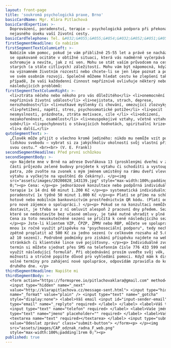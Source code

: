 ```yaml
---
layout: front-page
title: 'soukromá psychologická praxe, Brno'
basicCardName: Mgr. Klára Pitlachová
basicCardExpertise: >-
  Doprovázení, poradenství, terapie – psychologická podpora při překonávání
  nejasného úseku vaší životní cesty.
basicCardTelephone: Tel. &#032;&#055;&#055;&#054;&#032;&#052;&#051;&#051;&#032;&#053;&#057;&#057;
firstSegmentHeadilne: Co nabízím
firstSegmentTextColumnLeft: >-
  Nabízím vám pomoc, pokud je vám přibližně 25-55 let a právě se nacházíte nebo
  se opakovaně ocitáte v obtížné situaci, která vás nadměrně vyčerpává či
  ochromuje a nevíte, jak z ní ven. Mohu se stát vaším průvodcem na cestě ven ze
  starých (a stále citlivých) záležitostí. Mohu vám být nápomocná, když váháte
  na významném životním rozcestí nebo chcete-li se jen lépe poznat a posunout se
  ve svém osobním rozvoji. Společně můžeme hledat cestu ke zlepšení také v
  případě, že vaši každodenní činnost nepříznivě ovlivňuje některý nebo více z
  následujících problémů:
firstSegmentTextColumnRight: >-
  <li>ztráta něčeho nebo někoho pro vás důležitého</li> <li>onemocnění či jiná
  nepříznivá životní událost</li> <li>nejistota, strach, deprese,
  nerozhodnost</li> <li>nutkavé myšlenky či chování, omezující zlozvyky</li>
  <li>přetížení, napětí, stres, psychosomatické potíže</li> <li>pocit
  nesmyslnosti, prázdnota, ztráta motivace, cíle </li> <li>odcizení,
  nezakořeněnost, osamělost</li> <li>neuspokojivé vztahy, včetně vztahu k
  sobě</li> <li>pochybnosti o stávajících hodnotách, spirituální krize</li>
  <li>a další…</li>
qutoSegmentText: >-
  „Člověk může přijít o všechno kromě jediného: nikdo mu nemůže vzít poslední
  lidskou svobodu – vybrat si za jakýchkoliv okolností svůj vlastní přístup,
  svou cestu.“ <br><br> (V. E. Frankl)
secondSegmentHeadilne: Před první schůzkou
secondSegmentBody: >-
  <p> Najdete mne v Brně na adrese Dvořákova 13 (prosklenými dveřmi v zadní
  části průjezdu zelené budovy projdete k výtahu či schodišti a vystoupáte do 2.
  patra, zde zvoňte na zvonek s mým jménem umístěný na rámu dveří vlevo od
  výtahu a vyčkejte na vpuštění do čekárny). </p><img
  src="assets/images/20200828_143139.jpg" style="max-width:100%;padding:1rem
  0;"><p> Cena: </p><p> jednorázové konzultace nebo podpůrná individuální
  terapie 1x 14 dní 60 minut 1.200 Kč </p><p> systematická individuální terapie,
  poradenství 1x týdně 50 minut 1.000 Kč </p><p> Platí se přímo na schůzce,
  hotově nebo mobilním bankovnictvím prostřednictvím QR kódu. (Platí od 1.9.2024
  pro nové zájemce o spolupráci.) </p><p> Pokud se na konzultaci nemůžete
  dostavit, je třeba se z ní omluvit alespoň 2 pracovní dny předem. Sezení, na
  které se nedostavíte bez včasné omluvy, je také nutné uhradit v plné výši.
  Cena za toto neuskutečněné sezení se přičítá k ceně následujícího sezení.
  </p><p> Jste-li klientem VZP, ČPZP, ZPMV nebo RBP, můžete ve spolupráci se
  mnou 1x ročně využít příspěvku na "psychosociální podporu", tedy nechat si
  zpětně proplatit až 500 Kč za jedno sezení (v celkovém rozsahu až 5.000 Kč za
  až 10 sezení). Podrobné podmínky pro získání příspěvku najdete na webových
  stránkách či klientské lince své pojišťovny. </p><p> Individuálně zvolený
  termín si můžete sjednat přes SMS na telefonním čísle 776 433 599 nebo můžete
  využít následující formulář. Při objednávání prosím uveďte svůj věk, časové
  možnosti a stručně popište důvod pro vyhledání pomoci. Když mám k dispozici
  volné termíny pro zahájení nové spolupráce, odpovídám zpravidla do konce
  druhého dne. </p>
thirdSegmentHeadilne: Napište mi
thirdSegmentBody: >-
  <form action="https://formspree.io/pitlachovaklara@gmail.com" method="POST">
  <input type="hidden" name="_next"
  value="http://klarapitlachova.cz/message-sent.html"> <input type="hidden"
  name="_format" value="plain" /> <input type="text" name="_gotcha"
  style="display:none"> <label>Váš email <input id="input-sender-email"
  type="email" name="_replyto" required> </label> </label> <label>Váš telefon
  <input type="text" name="telefon" required> </label> <label>Vaše jméno <input
  type="text" name="jmeno" placeholder="" required> </label> <label>Vaše zpráva
  <textarea name="text" required></textarea> </label> <input type="submit"
  value="Odeslat zprávu" class="submit-button"> </form><p> </p><img
  src="assets/images/CAP_odznak_radna_F_web.png"
  style="max-width:100%;padding:1rem 0;"><p>
published: true
---
```

